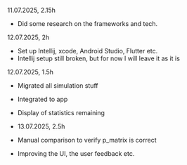 11.07.2025, 2.15h
* Did some research on the frameworks and tech. 

12.07.2025, 2h
* Set up Intellij, xcode, Android Studio, Flutter etc.
* Intellij setup still broken, but for now I will leave it as it is

12.07.2025, 1.5h
* Migrated all simulation stuff
* Integrated to app
* Display of statistics remaining

* 13.07.2025, 2.5h
* Manual comparison to verify p_matrix is correct
* Improving the UI, the user feedback etc.
